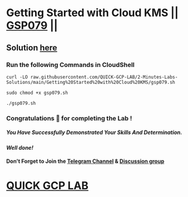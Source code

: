 # Getting Started with Cloud KMS || [GSP079](https://www.cloudskillsboost.google/focuses/1713?parent=catalog) ||

## Solution [here](https://youtu.be/Dme5IzY4dHk)

### Run the following Commands in CloudShell

```
curl -LO raw.githubusercontent.com/QUICK-GCP-LAB/2-Minutes-Labs-Solutions/main/Getting%20Started%20with%20Cloud%20KMS/gsp079.sh

sudo chmod +x gsp079.sh

./gsp079.sh
```

### Congratulations 🎉 for completing the Lab !

##### *You Have Successfully Demonstrated Your Skills And Determination.*

#### *Well done!*

#### Don't Forget to Join the [Telegram Channel](https://t.me/quickgcplab) & [Discussion group](https://t.me/quickgcplabchats)

# [QUICK GCP LAB](https://www.youtube.com/@quickgcplab)
